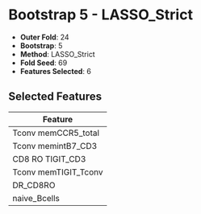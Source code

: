 # Bootstrap 5 - LASSO_Strict

- **Outer Fold**: 24
- **Bootstrap**: 5
- **Method**: LASSO_Strict
- **Fold Seed**: 69
- **Features Selected**: 6

## Selected Features

| Feature |
|---------|
| Tconv memCCR5_total |
| Tconv memintB7_CD3 |
| CD8 RO TIGIT_CD3 |
| Tconv memTIGIT_Tconv |
| DR_CD8RO |
| naive_Bcells |
